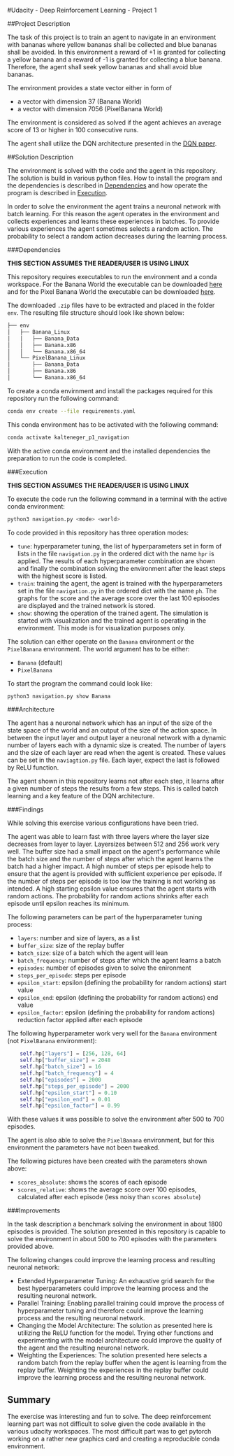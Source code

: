 #Udacity - Deep Reinforcement Learning - Project 1

##Project Description

The task of this project is to train an agent to navigate in an environment with bananas where yellow bananas shall be collected and blue bananas shall be avoided.
In this environment a reward of +1 is granted for collecting a yellow banana and a reward of -1 is granted for collecting a blue banana.
Therefore, the agent shall seek yellow bananas and shall avoid blue bananas.

The environment provides a state vector either in form of
- a vector with dimension 37 (Banana World)
- a vector with dimension 7056 (PixelBanana World)

The environment is considered as solved if the agent achieves an average score of 13 or higher in 100 consecutive runs.

The agent shall utilize the DQN architecture presented in the [DQN paper](DQN).

[DQN]: https://storage.googleapis.com/deepmind-media/dqn/DQNNaturePaper.pdf

##Solution Description

The environment is solved with the code and the agent in this repository.
The solution is build in various python files.
How to install the program and the dependencies is described in [Dependencies](###Dependencies) and how operate the program is described in [Execution](###Execution).

In order to solve the environment the agent trains a neuronal network with batch learning.
For this reason the agent operates in the environment and collects experiences and learns these experiences in batches.
To provide various experiences the agent sometimes selects a random action.
The probability to select a random action decreases during the learning process.

###Dependencies

**THIS SECTION ASSUMES THE READER/USER IS USING LINUX**

This repository requires executables to run the environment and a conda workspace.
For the Banana World the executable can be downloaded [here](Banana) and for the Pixel Banana World the executable can be downloaded [here](PixelBanana).

[Banana]: https://s3-us-west-1.amazonaws.com/udacity-drlnd/P1/Banana/Banana_Linux.zip
[PixelBanana]: https://s3-us-west-1.amazonaws.com/udacity-drlnd/P1/Banana/VisualBanana_Linux.zip

The downloaded `.zip` files have to be extracted and placed in the folder `env`.
The resulting file structure should look like shown below:
```bash
├── env
│   ├── Banana_Linux
│   │   ├── Banana_Data
│   │   ├── Banana.x86
│   │   └── Banana.x86_64
│   └── PixelBanana_Linux
│       ├── Banana_Data
│       ├── Banana.x86
│       └── Banana.x86_64
```

To create a conda envirnment and install the packages required for this repository run the following command:
```bash
conda env create --file requirements.yaml
```

This conda environment has to be activated with the following command:
```bash
conda activate kalteneger_p1_navigation
```

With the active conda environment and the installed dependencies the preparation to run the code is completed.

###Execution

**THIS SECTION ASSUMES THE READER/USER IS USING LINUX**

To execute the code run the following command in a terminal with the active conda environment:
```bash
python3 navigation.py <mode> <world>
```

To code provided in this repository has three operation modes:
- `tune`: hyperparameter tuning, the list of hyperparameters set in form of lists in the file `navigation.py` in the ordered dict with the name `hpr` is applied.
  The results of each hyperparameter combination are shown and finally the combination solving the environment after the least steps with the highest score is listed.
- `train`: training the agent, the agent is trained with the hyperparameters set in the file `navigation.py` in the ordered dict with the name `ph`.
  The graphs for the score and the average score over the last 100 episodes are displayed and the trained network is stored.
- `show`: showing the operation of the trained agent.
  The simulation is started with visualization and the trained agent is operating in the environment.
  This mode is for visualization purposes only.

The solution can either operate on the `Banana` environment or the `PixelBanana` environment.
The world argument has to be either:
- `Banana` (default)
- `PixelBanana`

To start the program the command could look like:
```bash
python3 navigation.py show Banana
```

###Architecture

The agent has a neuronal network which has an input of the size of the state space of the world and an output of the size of the action space.
In between the input layer and output layer a neuronal network with a dynamic number of layers each with a dynamic size is created.
The number of layers and the size of each layer are read when the agent is created.
These values can be set in the `naviagtion.py` file.
Each layer, expect the last is followed by ReLU function.

The agent shown in this repository learns not after each step, it learns after a given number of steps the results from a few steps.
This is called batch learning and a key feature of the DQN architecture.

###Findings

While solving this exercise various configurations have been tried.

The agent was able to learn fast with three layers where the layer size decreases from layer to layer.
Layersizes between 512 and 256 work very well.
The buffer size had a small impact on the agent's performance while the batch size and the number of steps after which the agent learns the batch had a higher impact.
A high number of steps per episode help to ensure that the agent is provided with sufficient experience per episode.
If the number of steps per episode is too low the training is not working as intended.
A high starting epsilon value ensures that the agent starts with random actions.
The probability for random actions shrinks after each episode until epsilon reaches its minimum.

The following parameters can be part of the hyperparameter tuning process:
- `layers`: number and size of layers, as a list
- `buffer_size`: size of the replay buffer
- `batch_size`: size of a batch which the agent will lean
- `batch_frequency`: number of steps after which the agent learns a batch
- `episodes`: number of episodes given to solve the enironment
- `steps_per_episode`: steps per episode
- `epsilon_start`: epsilon (defining the probability for random actions) start value 
- `epsilon_end`: epsilon (defining the probability for random actions) end value
- `epsilon_factor`: epsilon (defining the probability for random actions) reduction factor applied after each episode

The following hyperparameter work very well for the `Banana` environment (not `PixelBanana` environment):
```python
    self.hp["layers"] = [256, 128, 64]
    self.hp["buffer_size"] = 2048
    self.hp["batch_size"] = 16
    self.hp["batch_frequency"] = 4
    self.hp["episodes"] = 2000
    self.hp["steps_per_episode"] = 2000
    self.hp["epsilon_start"] = 0.10
    self.hp["epsilon_end"] = 0.01
    self.hp["epsilon_factor"] = 0.99
```

With these values it was possible to solve the environment after 500 to 700 episodes.

The agent is also able to solve the `PixelBanana` environment, but for this environment the parameters have not been tweaked.

The following pictures have been created with the parameters shown above:
- `scores_absolute`: shows the scores of each episode
- `scores_relative`: shows the average score over 100 episodes, calculated after each episode (less noisy than `scores absolute`)

###Improvements

In the task description a benchmark solving the environment in about 1800 episodes is provided.
The solution presented in this repository is capable to solve the environment in about 500 to 700 episodes with the parameters provided above.

The following changes could improve the learning process and resulting neuronal network:
- Extended Hyperparameter Tuning:
  An exhaustive grid search for the best hyperparameters could improve the learning process and the resulting neuronal network.
- Parallel Training:
  Enabling parallel training could improve the process of hyperparameter tuning and therefore could improve the learning process and the resulting neuronal network.
- Changing the Model Architecture:
  The solution as presented here is utilizing the ReLU function for the model.
  Trying other functions and experimenting with the model architecture could improve the quality of the agent and the resulting neuronal network.
- Weighting the Experiences:
  The solution presented here selects a random batch from the replay buffer when the agent is learning from the replay buffer.
  Weighting the experiences in the replay buffer could improve the learning process and the resulting neuronal network.

## Summary

The exercise was interesting and fun to solve.
The deep reinforcement learning part was not difficult to solve given the code available in the various udacity workspaces.
The most difficult part was to get pytorch working on a rather new graphics card and creating a reproducible conda environment.
